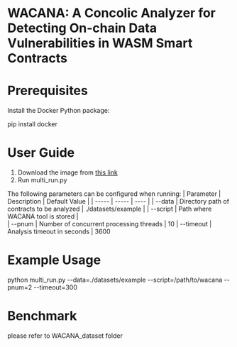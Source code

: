 # WACANA: A Concolic Analyzer for Detecting On-chain Data Vulnerabilities in WASM Smart Contracts

# Prerequisites

Install the Docker Python package:

pip install docker

# User Guide

1. Download the image from [this link](https://wacana-data-1329356540.cos.na-ashburn.myqcloud.com/wacana-image.tar)
2. Run multi_run.py

The following parameters can be configured when running:
| Parameter | Description | Default Value |
| ----- | ----- | ---- |
| --data | Directory path of contracts to be analyzed | ./datasets/example |
| --script | Path where WACANA tool is stored |  
| --pnum | Number of concurrent processing threads | 10
| --timeout | Analysis timeout in seconds | 3600


# Example Usage

python multi_run.py --data=./datasets/example --script=/path/to/wacana --pnum=2 --timeout=300


# Benchmark

please refer to WACANA_dataset folder
